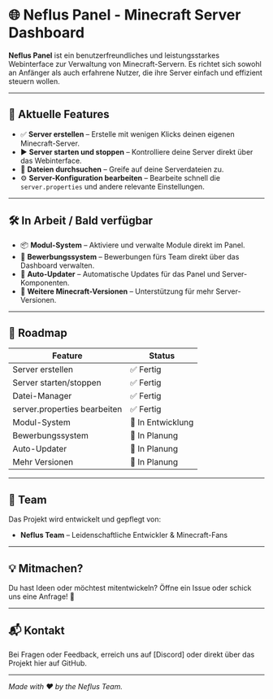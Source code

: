 # 🌐 Neflus Panel - Minecraft Server Dashboard

**Neflus Panel** ist ein benutzerfreundliches und leistungsstarkes Webinterface zur Verwaltung von Minecraft-Servern. Es richtet sich sowohl an Anfänger als auch erfahrene Nutzer, die ihre Server einfach und effizient steuern wollen.

---

## 🚀 Aktuelle Features

- ✅ **Server erstellen** – Erstelle mit wenigen Klicks deinen eigenen Minecraft-Server.
- ▶️ **Server starten und stoppen** – Kontrolliere deine Server direkt über das Webinterface.
- 📂 **Dateien durchsuchen** – Greife auf deine Serverdateien zu.
- ⚙️ **Server-Konfiguration bearbeiten** – Bearbeite schnell die `server.properties` und andere relevante Einstellungen.

---

## 🛠️ In Arbeit / Bald verfügbar

- 📦 **Modul-System** – Aktiviere und verwalte Module direkt im Panel.
- 📜 **Bewerbungssystem** – Bewerbungen fürs Team direkt über das Dashboard verwalten.
- 🔄 **Auto-Updater** – Automatische Updates für das Panel und Server-Komponenten.
- 🧱 **Weitere Minecraft-Versionen** – Unterstützung für mehr Server-Versionen.

---

## 📅 Roadmap

| Feature              | Status         |
|---------------------|----------------|
| Server erstellen     | ✅ Fertig       |
| Server starten/stoppen | ✅ Fertig     |
| Datei-Manager        | ✅ Fertig       |
| server.properties bearbeiten | ✅ Fertig |
| Modul-System         | 🔧 In Entwicklung |
| Bewerbungssystem     | 🔧 In Planung   |
| Auto-Updater         | 🔧 In Planung   |
| Mehr Versionen       | 🔧 In Planung   |

---

## 👥 Team

Das Projekt wird entwickelt und gepflegt von:

- **Neflus Team** – Leidenschaftliche Entwickler & Minecraft-Fans

---

## 💡 Mitmachen?

Du hast Ideen oder möchtest mitentwickeln? Öffne ein Issue oder schick uns eine Anfrage! 🚀

---

## 📬 Kontakt

Bei Fragen oder Feedback, erreich uns auf [Discord] oder direkt über das Projekt hier auf GitHub.

---

*Made with ❤️ by the Neflus Team.*
